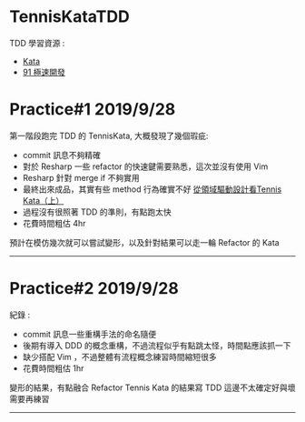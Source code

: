 # TennisKataTDD
TDD 學習資源 :
* [Kata](http://codingdojo.org/kata/Tennis/)
* [91 極速開發](https://www.youtube.com/watch?v=KX67BvNyiJE)

# Practice#1 2019/9/28
第一階段跑完 TDD 的 TennisKata, 大概發現了幾個瑕疵:
* commit 訊息不夠精確
* 對於 Resharp 一些 refactor 的快速鍵需要熟悉，這次並沒有使用 Vim 
* Resharp 針對 merge if 不夠實用
* 最終出來成品，其實有些 method 行為確實不好 [從領域驅動設計看Tennis Kata（上）](http://teddy-chen-tw.blogspot.com/2019/02/tennis-kata.html)
* 過程沒有很照著 TDD 的準則，有點跑太快
* 花費時間粗估 4hr

預計在模仿幾次就可以嘗試變形，以及針對結果可以走一輪 Refactor 的 Kata

---

# Practice#2 2019/9/28
紀錄 : 
* commit 訊息一些重構手法的命名隨便
* 後期有導入 DDD 的概念重構，不過流程似乎有點跳太怪，時間點應該抓一下
* 缺少搭配 Vim ，不過整體有流程概念練習時間縮短很多
* 花費時間粗估 1hr 

變形的結果，有點融合 Refactor Tennis Kata 的結果寫 TDD 這邊不太確定好與壞需要再練習

---
